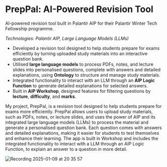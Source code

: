 # PrepPal: AI-Powered Revision Tool

AI-powered revision tool built in Palantir AIP for their Palantir Winter Tech Fellowship programme.

*Technologies: Palantir AIP, Large Language Models (LLMs)*  

- Developed a revision tool designed to help students prepare for exams efficiently by turning uploaded study materials into an interactive question bank.  
- Utilised **large language models** to process PDFs, notes, and lecture slides into personalised questions, complete with answers and detailed explanations, using **Ontology** to structure and manage study materials.
- Integrated functionality to interact with an LLM through an **AIP Logic Function** to generate detailed explanations for selected answers.
- Built in **AIP Workshop**, designed features for filtering questions by **lecture**, **difficulty**, and **marks**.

My project, PrepPal, is a revision tool designed to help students prepare for exams more efficiently. PrepPal allows users to upload study materials, such as PDFs, notes, or lecture slides, and uses the power of AIP and its integrated large language models (LLMs) to process the material and generate a personalised question bank. Each question comes with answers and detailed explanations, making it easier for students to test themselves and enhance their learning. The app is built in Workshop and  includes the integrated functionality to interact with a LLM through an AIP Logic Function, to explain an answer to a question in more detail. 

![Recording 2025-01-09 at 20 35 57](https://github.com/user-attachments/assets/0c311e69-fd47-4d2e-b30c-e0835ae3dfbd)

